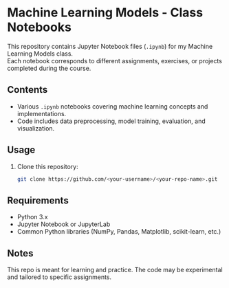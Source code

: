 # Machine Learning Models - Class Notebooks

This repository contains Jupyter Notebook files (`.ipynb`) for my Machine Learning Models class.  
Each notebook corresponds to different assignments, exercises, or projects completed during the course.

## Contents
- Various `.ipynb` notebooks covering machine learning concepts and implementations.
- Code includes data preprocessing, model training, evaluation, and visualization.

## Usage
1. Clone this repository:
   ```bash
   git clone https://github.com/<your-username>/<your-repo-name>.git

## Requirements

- Python 3.x
- Jupyter Notebook or JupyterLab
- Common Python libraries (NumPy, Pandas, Matplotlib, scikit-learn, etc.)

## Notes

This repo is meant for learning and practice.
The code may be experimental and tailored to specific assignments. 

